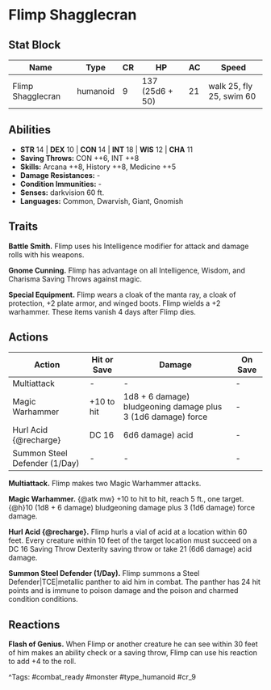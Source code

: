 # Flimp Shagglecran

## Stat Block

| Name | Type | CR | HP | AC | Speed |
|------|------|----|----|----|-------|
| Flimp Shagglecran | humanoid | 9 | 137 (25d6 + 50) | 21 | walk 25, fly 25, swim 60 |

## Abilities

- **STR** 14 | **DEX** 10 | **CON** 14 | **INT** 18 | **WIS** 12 | **CHA** 11
- **Saving Throws:** CON ++6, INT ++8  
- **Skills:** Arcana ++8, History ++8, Medicine ++5  
- **Damage Resistances:** -  
- **Condition Immunities:** -  
- **Senses:** darkvision 60 ft.  
- **Languages:** Common, Dwarvish, Giant, Gnomish

## Traits

**Battle Smith.** Flimp uses his Intelligence modifier for attack and damage rolls with his weapons.

**Gnome Cunning.** Flimp has advantage on all Intelligence, Wisdom, and Charisma Saving Throws against magic.

**Special Equipment.** Flimp wears a cloak of the manta ray, a cloak of protection, +2 plate armor, and winged boots. Flimp wields a +2 warhammer. These items vanish 4 days after Flimp dies.


## Actions

| Action | Hit or Save | Damage | On Save |
|--------|--------------|--------|----------|
| Multiattack | - | - | - |
| Magic Warhammer | +10 to hit | 1d8 + 6 damage) bludgeoning damage plus 3 (1d6 damage) force | - |
| Hurl Acid {@recharge} | DC 16 | 6d6 damage) acid | - |
| Summon Steel Defender (1/Day) | - | - | - |

**Multiattack.** Flimp makes two Magic Warhammer attacks.

**Magic Warhammer.** {@atk mw} +10 to hit to hit, reach 5 ft., one target. {@h}10 (1d8 + 6 damage) bludgeoning damage plus 3 (1d6 damage) force damage.

**Hurl Acid {@recharge}.** Flimp hurls a vial of acid at a location within 60 feet. Every creature within 10 feet of the target location must succeed on a DC 16 Saving Throw Dexterity saving throw or take 21 (6d6 damage) acid damage.

**Summon Steel Defender (1/Day).** Flimp summons a Steel Defender|TCE|metallic panther to aid him in combat. The panther has 24 hit points and is immune to poison damage and the poison and charmed condition conditions.

## Reactions

**Flash of Genius.** When Flimp or another creature he can see within 30 feet of him makes an ability check or a saving throw, Flimp can use his reaction to add +4 to the roll.



^Tags: #combat_ready #monster #type_humanoid #cr_9